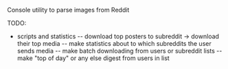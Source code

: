 Console utility to parse images from Reddit

TODO:
- scripts and statistics
-- download top posters to subreddit -> download their top media
-- make statistics about to which subreddits the user sends media
-- make batch downloading from users or subreddit lists
-- make "top of day" or any else digest from users in list
